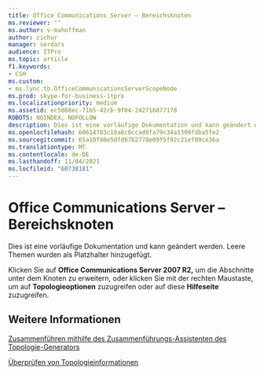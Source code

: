 ```yaml
---
title: Office Communications Server – Bereichsknoten
ms.reviewer: ''
ms.author: v-mahoffman
author: cichur
manager: serdars
audience: ITPro
ms.topic: article
f1.keywords:
- CSH
ms.custom:
- ms.lync.tb.OfficeCommunicationsServerScopeNode
ms.prod: skype-for-business-itpro
ms.localizationpriority: medium
ms.assetid: ec5088ec-71b5-42cb-9f04-242716877178
ROBOTS: NOINDEX, NOFOLLOW
description: Dies ist eine vorläufige Dokumentation und kann geändert werden. Leere Themen wurden als Platzhalter hinzugefügt.
ms.openlocfilehash: 60614703c18a8c0ccad0fa79c34a1309fdba5fe2
ms.sourcegitcommit: 65a10f80e5dfd67b2778e09f5f92c21ef09ce36a
ms.translationtype: MT
ms.contentlocale: de-DE
ms.lasthandoff: 11/04/2021
ms.locfileid: "60738181"
---
```

# <a name="office-communications-server-scope-node"></a>Office Communications Server – Bereichsknoten

Dies ist eine vorläufige Dokumentation und kann geändert werden. Leere Themen wurden als Platzhalter hinzugefügt.

Klicken Sie auf **Office Communications Server 2007 R2,** um die Abschnitte unter dem Knoten zu erweitern, oder klicken Sie mit der rechten Maustaste, um auf **Topologieoptionen** zuzugreifen oder auf diese **Hilfeseite** zuzugreifen.

## <a name="see-also"></a>Weitere Informationen

[Zusammenführen mithilfe des Zusammenführungs-Assistenten des Topologie-Generators](/previous-versions/office/lync-server-2013/merge-using-topology-builder-merge-wizard)

[Überprüfen von Topologieinformationen](/previous-versions/office/lync-server-2013/verify-topology-information)